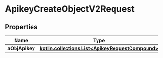 
# ApikeyCreateObjectV2Request

## Properties
| Name | Type | Description | Notes |
| ------------ | ------------- | ------------- | ------------- |
| **aObjApikey** | [**kotlin.collections.List&lt;ApikeyRequestCompound&gt;**](ApikeyRequest.md) |  |  |



